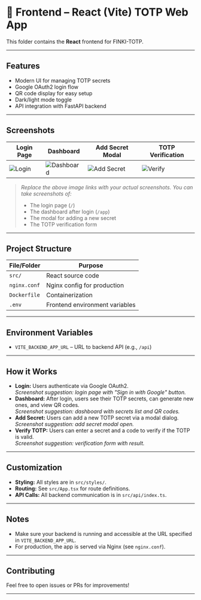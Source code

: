 # 🎨 Frontend – React (Vite) TOTP Web App

This folder contains the **React** frontend for FINKI-TOTP.

---

## Features

- Modern UI for managing TOTP secrets
- Google OAuth2 login flow
- QR code display for easy setup
- Dark/light mode toggle
- API integration with FastAPI backend

---

## Screenshots

<!-- Place your screenshots in a `screenshots/` folder at the root or inside `frontend/` and reference them here. -->
| Login Page                      | Dashboard                           | Add Secret Modal                          | TOTP Verification                 |
| ------------------------------- | ----------------------------------- | ----------------------------------------- | --------------------------------- |
| ![Login](../screenshots/login.png) | ![Dashboard](../screenshots/dashboard.png) | ![Add Secret](../screenshots/add_secret.png) | ![Verify](../screenshots/verify.png) |

> _Replace the above image links with your actual screenshots. You can take screenshots of:_
> - The login page (`/`)
> - The dashboard after login (`/app`)
> - The modal for adding a new secret
> - The TOTP verification form

---

## Project Structure

| File/Folder     | Purpose                          |
| --------------- | -------------------------------- |
| `src/`          | React source code                |
| `nginx.conf`    | Nginx config for production      |
| `Dockerfile`    | Containerization                 |
| `.env`          | Frontend environment variables   |

---

## Environment Variables

- `VITE_BACKEND_APP_URL` – URL to backend API (e.g., `/api`)

---

## How it Works

- **Login:** Users authenticate via Google OAuth2.  
  _Screenshot suggestion: login page with "Sign in with Google" button._
- **Dashboard:** After login, users see their TOTP secrets, can generate new ones, and view QR codes.  
  _Screenshot suggestion: dashboard with secrets list and QR codes._
- **Add Secret:** Users can add a new TOTP secret via a modal dialog.  
  _Screenshot suggestion: add secret modal open._
- **Verify TOTP:** Users can enter a secret and a code to verify if the TOTP is valid.  
  _Screenshot suggestion: verification form with result._

---

## Customization

- **Styling:** All styles are in `src/styles/`.
- **Routing:** See `src/App.tsx` for route definitions.
- **API Calls:** All backend communication is in `src/api/index.ts`.

---

## Notes

- Make sure your backend is running and accessible at the URL specified in `VITE_BACKEND_APP_URL`.
- For production, the app is served via Nginx (see `nginx.conf`).

---

## Contributing

Feel free to open issues or PRs for improvements!

---
